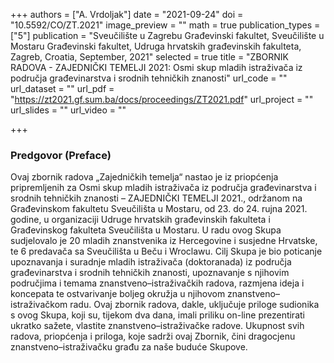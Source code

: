 +++
authors = ["A. Vrdoljak"]
date = "2021-09-24"
doi = "10.5592/CO/ZT.2021"
image_preview = ""
math = true
publication_types = ["5"]
publication = "Sveučilište u Zagrebu Građevinski fakultet, Sveučilište u Mostaru Građevinski fakultet, Udruga hrvatskih građevinskih fakulteta, Zagreb, Croatia, September, 2021"
selected = true
title = "ZBORNIK RADOVA - ZAJEDNIČKI TEMELJI 2021: Osmi skup mladih istraživača iz područja građevinarstva i srodnih tehničkih znanosti"
url_code = ""
url_dataset = ""
url_pdf = "https://zt2021.gf.sum.ba/docs/proceedings/ZT2021.pdf"
url_project = ""
url_slides = ""
url_video = ""

+++

### Predgovor (Preface)

Ovaj zbornik radova „Zajedničkih temelja“ nastao je iz priopćenja pripremljenih za Osmi skup mladih istraživača iz područja građevinarstva i srodnih tehničkih znanosti – ZAJEDNIČKI TEMELJI 2021., održanom na Građevinskom fakultetu Sveučilišta u Mostaru, od 23. do 24. rujna 2021. godine, u organizaciji Udruge hrvatskih građevinskih fakulteta i Građevinskog fakulteta Sveučilišta u Mostaru. U radu ovog Skupa sudjelovalo je 20 mladih znanstvenika iz Hercegovine i susjedne Hrvatske, te 6 predavača sa Sveučilišta u Beču i Wroclawu. Cilj Skupa je bio poticanje upoznavanja i suradnje mladih istraživača (doktoranada) iz područja građevinarstva i srodnih tehničkih znanosti, upoznavanje s njihovim područjima i temama znanstveno–istraživačkih radova, razmjena ideja i koncepata te ostvarivanje boljeg okružja u njihovom znanstveno–istraživačkom radu. Ovaj zbornik radova, dakle, uključuje priloge sudionika s ovog Skupa, koji su, tijekom dva dana, imali priliku on-line prezentirati ukratko sažete, vlastite znanstveno–istraživačke radove. Ukupnost svih radova, priopćenja i priloga, koje sadrži ovaj Zbornik, čini dragocjenu znanstveno–istraživačku građu za naše buduće Skupove.
